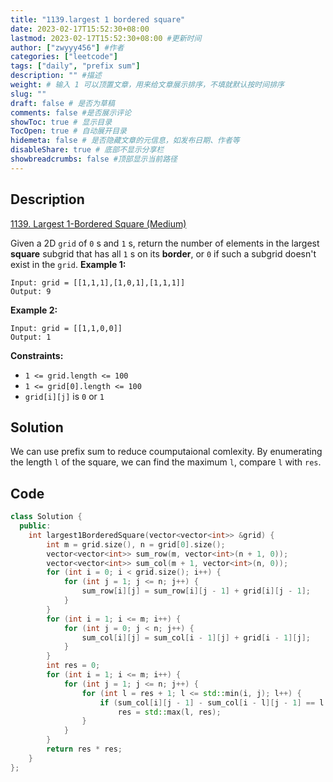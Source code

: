 ```yaml
---
title: "1139.largest 1 bordered square"
date: 2023-02-17T15:52:30+08:00
lastmod: 2023-02-17T15:52:30+08:00 #更新时间
author: ["zwyyy456"] #作者
categories: ["leetcode"]
tags: ["daily", "prefix sum"]
description: "" #描述
weight: # 输入 1 可以顶置文章，用来给文章展示排序，不填就默认按时间排序
slug: ""
draft: false # 是否为草稿
comments: false #是否展示评论
showToc: true # 显示目录
TocOpen: true # 自动展开目录
hidemeta: false # 是否隐藏文章的元信息，如发布日期、作者等
disableShare: true # 底部不显示分享栏
showbreadcrumbs: false #顶部显示当前路径
---
```

## Description
[1139. Largest 1-Bordered Square (Medium)](https://leetcode.com/problems/largest-1-bordered-square/)

Given a 2D `grid` of `0` s and `1` s, return the number of elements in the largest **square**
subgrid that has all `1` s on its **border**, or `0` if such a subgrid doesn't exist in the `grid`.
**Example 1:**
```
Input: grid = [[1,1,1],[1,0,1],[1,1,1]]
Output: 9
```
**Example 2:**
```
Input: grid = [[1,1,0,0]]
Output: 1
```
**Constraints:**
- `1 <= grid.length <= 100`
- `1 <= grid[0].length <= 100`
- `grid[i][j]` is `0` or `1`

## Solution
We can use prefix sum to reduce coumputaional comlexity. By enumerating the length `l` of the square, we can find the maximum `l`, compare `l` with `res`.

## Code
```cpp
class Solution {
  public:
    int largest1BorderedSquare(vector<vector<int>> &grid) {
        int m = grid.size(), n = grid[0].size();
        vector<vector<int>> sum_row(m, vector<int>(n + 1, 0)); 
        vector<vector<int>> sum_col(m + 1, vector<int>(n, 0)); 
        for (int i = 0; i < grid.size(); i++) {
            for (int j = 1; j <= n; j++) {
                sum_row[i][j] = sum_row[i][j - 1] + grid[i][j - 1];
            }
        }
        for (int i = 1; i <= m; i++) {
            for (int j = 0; j < n; j++) {
                sum_col[i][j] = sum_col[i - 1][j] + grid[i - 1][j];
            }
        }
        int res = 0;
        for (int i = 1; i <= m; i++) {
            for (int j = 1; j <= n; j++) {
                for (int l = res + 1; l <= std::min(i, j); l++) { 
                    if (sum_col[i][j - 1] - sum_col[i - l][j - 1] == l && sum_row[i - 1][j] - sum_row[i - 1][j - l] == l && sum_col[i][j - l] - sum_col[i - l][j - l] == l && sum_row[i - l][j] - sum_row[i - l][j - l] == l)
                        res = std::max(l, res);
                }
            }
        }
        return res * res;
    }
};
```